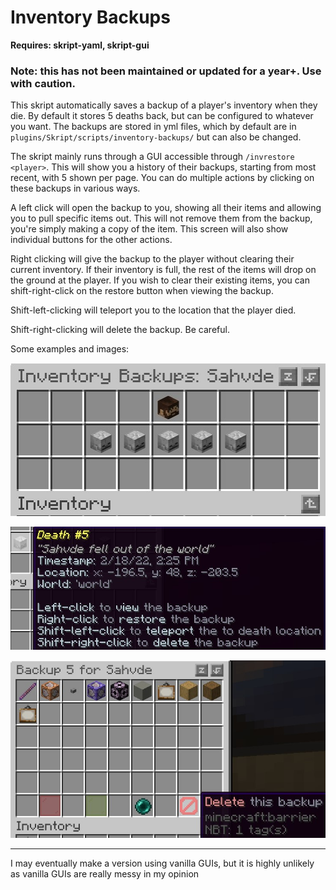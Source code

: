 # Inventory Backups

**Requires: skript-yaml, skript-gui**

### Note: this has not been maintained or updated for a year+. Use with caution.

This skript automatically saves a backup of a player's inventory when they die. By default it stores 5 deaths back, but can be configured to whatever you want. The backups are stored in yml files, which by default are in ``plugins/Skript/scripts/inventory-backups/`` but can also be changed.

The skript mainly runs through a GUI accessible through ``/invrestore <player>``. This will show you a history of their backups, starting from most recent, with 5 shown per page. You can do multiple actions by clicking on these backups in various ways. 

A left click will open the backup to you, showing all their items and allowing you to pull specific items out. This will not remove them from the backup, you're simply making a copy of the item. This screen will also show individual buttons for the other actions.

Right clicking will give the backup to the player without clearing their current inventory. If their inventory is full, the rest of the items will drop on the ground at the player. If you wish to clear their existing items, you can shift-right-click on the restore button when viewing the backup.

Shift-left-clicking will teleport you to the location that the player died.

Shift-right-clicking will delete the backup. Be careful.

Some examples and images:

![Main GUI](images/maingui.jpg?raw=true "Main GUI")

![tooltip](images/tooltip.jpg?raw=true "Tooltip Example")

![Viewing a backup](images/backup.jpg?raw=true "Viewing a backup")

---------

I may eventually make a version using vanilla GUIs, but it is highly unlikely as vanilla GUIs are really messy in my opinion
